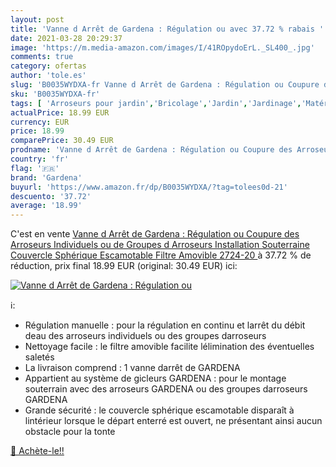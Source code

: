 ```yaml
---
layout: post
title: 'Vanne d Arrêt de Gardena : Régulation ou avec 37.72 % rabais '
date: 2021-03-28 20:29:37
image: 'https://m.media-amazon.com/images/I/41ROpydoErL._SL400_.jpg'
comments: true
category: ofertas
author: 'tole.es'
slug: 'B0035WYDXA-fr Vanne d Arrêt de Gardena : Régulation ou Coupure des...'
sku: 'B0035WYDXA-fr'
tags: [ 'Arroseurs pour jardin','Bricolage','Jardin','Jardinage','Matériel darrosage pour jardin','gardena', ]
actualPrice: 18.99 EUR
currency: EUR
price: 18.99
comparePrice: 30.49 EUR
prodname: 'Vanne d Arrêt de Gardena : Régulation ou Coupure des Arroseurs Individuels ou de Groupes d Arroseurs  Installation Souterraine  Couvercle Sphérique Escamotable  Filtre Amovible  2724-20 '
country: 'fr'
flag: '🇫🇷'
brand: 'Gardena'
buyurl: 'https://www.amazon.fr/dp/B0035WYDXA/?tag=tolees0d-21'
descuento: '37.72'
average: '18.99'
---
```


C'est en vente [Vanne d Arrêt de Gardena : Régulation ou Coupure des Arroseurs Individuels ou de Groupes d Arroseurs  Installation Souterraine  Couvercle Sphérique Escamotable  Filtre Amovible  2724-20 ](https://www.amazon.fr/dp/B0035WYDXA/?tag=tolees0d-21)  à  37.72 % de réduction, prix final  18.99 EUR (original: 30.49 EUR) ici:

[![Vanne d Arrêt de Gardena : Régulation ou](https://m.media-amazon.com/images/I/41ROpydoErL._SL400_.jpg)](https://www.amazon.fr/dp/B0035WYDXA/?tag=tolees0d-21)

ℹ️:

- Régulation manuelle : pour la régulation en continu et larrêt du débit deau des arroseurs individuels ou des groupes darroseurs
- Nettoyage facile : le filtre amovible facilite lélimination des éventuelles saletés
- La livraison comprend : 1 vanne darrêt de GARDENA
- Appartient au système de gicleurs GARDENA : pour le montage souterrain avec des arroseurs GARDENA ou des groupes darroseurs GARDENA
- Grande sécurité : le couvercle sphérique escamotable disparaît à lintérieur lorsque le départ enterré est ouvert, ne présentant ainsi aucun obstacle pour la tonte

[🛒 Achète-le!!](https://www.amazon.fr/dp/B0035WYDXA/?tag=tolees0d-21)
